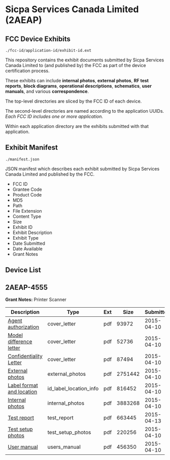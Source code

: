 # Sicpa Services Canada Limited (2AEAP)
## FCC Device Exhibits

```
./fcc-id/application-id/exhibit-id.ext
```

This repository contains the exhibit documents submitted by Sicpa Services Canada Limited to (and published by) the FCC as part of the device certification process.

These exhibits can include **internal photos**, **external photos**, **RF test reports**, **block diagrams**, **operational descriptions**, **schematics**, **user manuals**, and various **correspondence**.

The top-level directories are sliced by the FCC ID of each device.

The second-level directories are named according to the application UUIDs. *Each FCC ID includes one or more application.*

Within each application directory are the exhibits submitted with that application. 

## Exhibit Manifest

```
./manifest.json
```

JSON manifest which describes each exhibit submitted by Sicpa Services Canada Limited and published by the FCC.

- FCC ID
- Grantee Code
- Product Code
- MD5
- Path
- File Extension
- Content Type
- Size
- Exhibit ID
- Exhibit Description
- Exhibit Type
- Date Submitted
- Date Available
- Grant Notes

## Device List
## 2AEAP-4555
**Grant Notes:** Printer Scanner

| Description | Type | Ext | Size | Submitted | Available |
| ----------- | ---- | --- | ---- | --------- | --------- |
| [Agent authorization](2AEAP-4555/546ea4c482f9bd04ee5d877dbdda7226/2580402.pdf) | cover_letter | pdf | 93972 | 2015-04-10 | 2015-04-10 |
| [Model difference letter](2AEAP-4555/546ea4c482f9bd04ee5d877dbdda7226/2580403.pdf) | cover_letter | pdf | 52736 | 2015-04-10 | 2015-04-10 |
| [Confidentiality Letter](2AEAP-4555/546ea4c482f9bd04ee5d877dbdda7226/2580787.pdf) | cover_letter | pdf | 87494 | 2015-04-10 | 2015-04-10 |
| [External photos](2AEAP-4555/546ea4c482f9bd04ee5d877dbdda7226/2580407.pdf) | external_photos | pdf | 2751442 | 2015-04-10 | 2015-04-15 |
| [Label format and location](2AEAP-4555/546ea4c482f9bd04ee5d877dbdda7226/2580404.pdf) | id_label_location_info | pdf | 816452 | 2015-04-10 | 2015-04-10 |
| [Internal photos](2AEAP-4555/546ea4c482f9bd04ee5d877dbdda7226/2580408.pdf) | internal_photos | pdf | 3883268 | 2015-04-10 | 2015-04-15 |
| [Test report](2AEAP-4555/546ea4c482f9bd04ee5d877dbdda7226/2583039.pdf) | test_report | pdf | 663445 | 2015-04-13 | 2015-04-10 |
| [Test setup photos](2AEAP-4555/546ea4c482f9bd04ee5d877dbdda7226/2580409.pdf) | test_setup_photos | pdf | 220256 | 2015-04-10 | 2015-04-15 |
| [User manual](2AEAP-4555/546ea4c482f9bd04ee5d877dbdda7226/2580410.pdf) | users_manual | pdf | 456350 | 2015-04-10 | 2015-04-15 |
